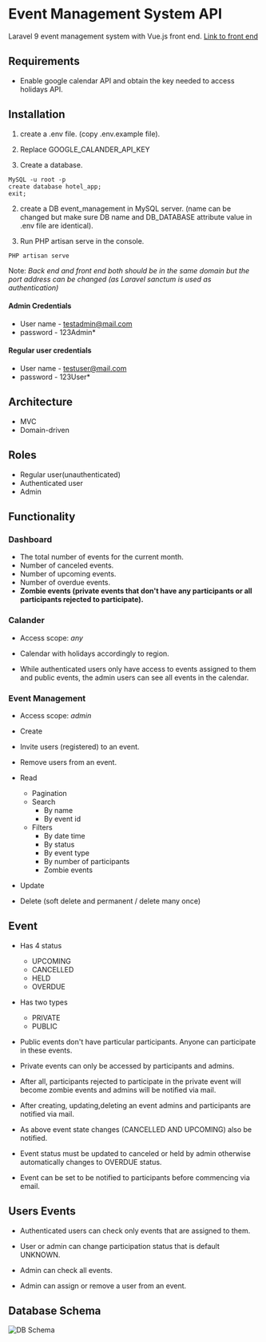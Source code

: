 # Event Management System API
Laravel 9 event management system with Vue.js front end.
[Link to front end](https://github.com/Lakshan-Madushanka/event-management-system-front-end)

## Requirements
- Enable google calendar API and obtain the key needed to access holidays API.

## Installation

1. create a .env file. (copy .env.example file).

2. Replace GOOGLE_CALANDER_API_KEY

3. Create a database.
```
MySQL -u root -p
create database hotel_app;
exit;
```
2. create a DB event_management in MySQL server. (name can be changed but make sure DB name and DB_DATABASE attribute value in .env file are identical).

3. Run PHP artisan serve in the console.
```
PHP artisan serve
```
Note: *Back end and front end both should be in the same domain but the port address can be changed (as Laravel sanctum is used as authentication)*

#### Admin Credentials
- User name - testadmin@mail.com
- password  - 123Admin*

#### Regular user credentials
- User name - testuser@mail.com
- password  - 123User*

## Architecture
- MVC
- Domain-driven

## Roles
- Regular user(unauthenticated)
- Authenticated user
- Admin

## Functionality

### Dashboard
- The total number of events for the current month.
- Number of canceled events.
- Number of upcoming events.
- Number of overdue events.
- **Zombie events (private events that don't have any participants or all participants rejected to participate).**

### Calander
- Access scope: *any*

- Calendar with holidays accordingly to region.

- While authenticated users only have access to events assigned to them and public events, the admin users can see all events in the calendar.

### Event Management
- Access scope: *admin*

- Create

- Invite users (registered) to an event.

- Remove users from an event.

- Read
    - Pagination
    - Search
        - By name
        - By event id
    - Filters
        - By date time
        - By status
        - By event type
        - By number of participants
        - Zombie events
- Update
- Delete (soft delete and permanent / delete many once)

## Event
- Has 4 status
    - UPCOMING
    - CANCELLED
    - HELD
    - OVERDUE

- Has two types
    - PRIVATE
    - PUBLIC

- Public events don't have particular participants. Anyone can participate in these events.

- Private events can only be accessed by participants and admins.

- After all, participants rejected to participate in the private event will become zombie events and admins will be notified via mail.
- After creating, updating,deleting an event admins and participants are notified via mail.

- As above event state changes (CANCELLED AND UPCOMING) also be notified.

- Event status must be updated to canceled or held by admin otherwise automatically changes to OVERDUE status.

- Event can be set to be notified to participants before commencing via email.

## Users Events
- Authenticated users can check only events that are assigned to them.

- User or admin can change participation status that is default UNKNOWN.

- Admin can check all events.

- Admin can assign or remove a user from an event.

## Database Schema
![DB Schema](https://user-images.githubusercontent.com/47297673/173300456-32951856-73d5-45d5-abc6-5fe6f01fb630.png "DB Schema")

